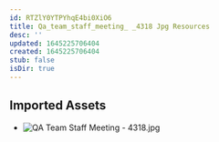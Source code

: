 ```yaml
---
id: RTZlY0YTPYhqE4bi0XiO6
title: Qa_team_staff_meeting_ _4318 Jpg Resources
desc: ''
updated: 1645225706404
created: 1645225706404
stub: false
isDir: true
---
```

## Imported Assets
- ![QA Team Staff Meeting - 4318.jpg](/assets/qa-team-staff-meeting---4318.jpg)
